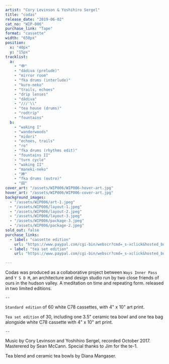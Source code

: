 ```yaml
---
artist: "Cory Levinson & Yoshihiro Sergel"
title: "codas"
release_date: "2019-06-02"
cat_no: "WIP-006"
purchase_link: "Tape"
format: "cassette"
width: "650px"
position:
  x: "40px"
  y: "15px"
tracklist:
  a:
    - "申"
    - "dádiva (prelude)"
    - "mirror room"
    - "fka drums (interlude)"
    - "kuro-neko"
    - "trails, echoes"
    - "drip lenses"
    - "dádiva"
    - "///'\\"
    - "tea house (drums)"
    - "rodtrip"
    - "fountains"
  b:
    - "waking I"
    - "wanderwoods"
    - "midori"
    - "echoes, trails"
    - "ro"
    - "fka drums (rhythms edit)"
    - "fountains II"
    - "turn cycle"
    - "waking II"
    - "maneki-neko"
    - "神"
    - "fka drums (outro)"
    - "田"
cover_art: "/assets/WIP006/WIP006-hover-art.jpg"
hover_art: "/assets/WIP006/WIP006-cover-art.jpg"
background_images:
  - "/assets/WIP006/art-1.jpeg"
  - "/assets/WIP006/layout-1.jpeg"
  - "/assets/WIP006/layout-2.jpeg"
  - "/assets/WIP006/layout-3.jpeg"
  - "/assets/WIP006/package-3.jpeg"
  - "/assets/WIP006/package-2.jpeg"
sold_out: false
purchase_links:
  - label: "cassette edition"
    url: "https://www.paypal.com/cgi-bin/webscr?cmd=_s-xclick&hosted_button_id=746QQN3687U4C"
  - label: "tea set edition"
    url: "https://www.paypal.com/cgi-bin/webscr?cmd=_s-xclick&hosted_button_id=5TY9RSZZUEYZG"

---
```

Codas was produced as a collaborative project between `Ways Inner Pass` and `Y S D M`, an architecture and design studio run by two close friends of ours in the hudson valley. A meditation on time and repeating form. released in two limited editions.

`--`

`Standard edition` of 60 white C78 cassettes, with 4" x 10" art print.

`Tea set edition` of 30, including one 3.5" ceramic tea bowl and one tea bag alongside white C78 cassette with 4" x 10" art print.

`--`

Music by Cory Levinson and Yoshihiro Sergel, recorded October 2017. Masterered by Sean McCann.
Special thanks to Jim for the te-1.

Tea blend and ceramic tea bowls by Diana Mangaser.

